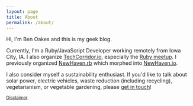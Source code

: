 ```yaml
---
layout: page
title: About
permalink: /about/
---
```


Hi, I'm Ben Oakes and this is my geek blog.

Currently, I'm a Ruby/JavaScript Developer working remotely from Iowa City, IA.  I also organize [TechCorridor.io](http://techcorridor.io/), especially the [Ruby meetup](http://www.icruby.org/).  I previously organized [NewHaven.rb](http://www.newhavenrb.org/) which morphed into [NewHaven.io](http://www.newhaven.io).

I also consider myself a sustainability enthusiast.  If you'd like to talk about solar power, electric vehicles, waste reduction (including recycling), vegetarianism, or vegetable gardening, please [get in touch](../contact)!

<small>[Disclaimer](../disclaimer).</small>

<!--

Debug info:

jekyll.environment: {{ jekyll.environment }}
site.time: {{ site.time }}
site.url: {{ site.url }}
site.data: {{ site.data }}

-->
